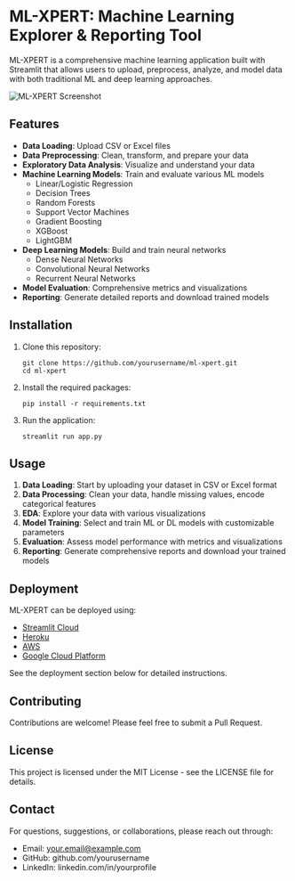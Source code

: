 # ML-XPERT: Machine Learning Explorer & Reporting Tool

ML-XPERT is a comprehensive machine learning application built with Streamlit that allows users to upload, preprocess, analyze, and model data with both traditional ML and deep learning approaches.

![ML-XPERT Screenshot](https://i.imgur.com/placeholder.png) <!-- Replace with actual screenshot when available -->

## Features

- **Data Loading**: Upload CSV or Excel files
- **Data Preprocessing**: Clean, transform, and prepare your data
- **Exploratory Data Analysis**: Visualize and understand your data
- **Machine Learning Models**: Train and evaluate various ML models
  - Linear/Logistic Regression
  - Decision Trees
  - Random Forests
  - Support Vector Machines
  - Gradient Boosting
  - XGBoost
  - LightGBM
- **Deep Learning Models**: Build and train neural networks
  - Dense Neural Networks
  - Convolutional Neural Networks
  - Recurrent Neural Networks
- **Model Evaluation**: Comprehensive metrics and visualizations
- **Reporting**: Generate detailed reports and download trained models

## Installation

1. Clone this repository:
   ```
   git clone https://github.com/yourusername/ml-xpert.git
   cd ml-xpert
   ```

2. Install the required packages:
   ```
   pip install -r requirements.txt
   ```

3. Run the application:
   ```
   streamlit run app.py
   ```

## Usage

1. **Data Loading**: Start by uploading your dataset in CSV or Excel format
2. **Data Processing**: Clean your data, handle missing values, encode categorical features
3. **EDA**: Explore your data with various visualizations
4. **Model Training**: Select and train ML or DL models with customizable parameters
5. **Evaluation**: Assess model performance with metrics and visualizations
6. **Reporting**: Generate comprehensive reports and download your trained models

## Deployment

ML-XPERT can be deployed using:

- [Streamlit Cloud](https://streamlit.io/cloud)
- [Heroku](https://heroku.com)
- [AWS](https://aws.amazon.com)
- [Google Cloud Platform](https://cloud.google.com)

See the deployment section below for detailed instructions.

## Contributing

Contributions are welcome! Please feel free to submit a Pull Request.

## License

This project is licensed under the MIT License - see the LICENSE file for details.

## Contact

For questions, suggestions, or collaborations, please reach out through:
- Email: your.email@example.com
- GitHub: github.com/yourusername
- LinkedIn: linkedin.com/in/yourprofile 